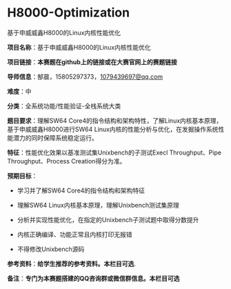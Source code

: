 # H8000-Optimization
基于申威威鑫H8000的Linux内核性能优化


**项目名称**：基于申威威鑫H8000的Linux内核性能优化

**项目链接**：**本赛题在github上的链接或在大赛官网上的赛题链接**

**导师信息**：郜晨，15805297373，1079439697@qq.com

**难度**：中

**分类**：全系统功能/性能验证-全栈系统大类

**题目要求**：理解SW64 Core4的指令结构和架构特性，了解Linux内核基本原理，基于申威威鑫H8000进行SW64 Linux内核的性能分析与优化，在发掘操作系统性能潜力的同时保障系统稳定运行。

**特征**：性能优化效果以基准测试集Unixbench的子测试Execl Throughput、Pipe Throughput、Process Creation得分为准。

**预期目标**：

* 学习并了解SW64 Core4的指令结构和架构特征

* 理解SW64 Linux内核基本原理，理解Unixbench测试集原理

* 分析并实现性能优化，在指定的Unixbench子测试题中取得分数提升

* 内核正确编译、功能正常且内核打印无报错

* 不得修改Unixbench源码

**参考资料**：**给学生推荐的参考资料。本栏目可选**. 

**备注**：**专门为本赛题搭建的QQ咨询群或微信群信息。本栏目可选**

